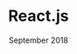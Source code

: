 ---
anchor: Mjun
title: React.js
image: img/skill/react2.jpg
description: Case Container is library as a Container ViewController <a href="https://github.com/devmjun/CaseContainer">https://github.com/devmjun/CaseContainer</a>
team: Single
date: September 2018
category: rails
---